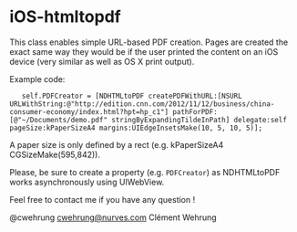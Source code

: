 iOS-htmltopdf
=============

This class enables simple URL-based PDF creation. Pages are created the exact same way they would be if the user printed the content on an iOS device (very similar as well as OS X print output).

Example code:

`    self.PDFCreator = [NDHTMLtoPDF createPDFWithURL:[NSURL URLWithString:@"http://edition.cnn.com/2012/11/12/business/china-consumer-economy/index.html?hpt=hp_c1"]
                                         pathForPDF:[@"~/Documents/demo.pdf" stringByExpandingTildeInPath]
                                           delegate:self
                                           pageSize:kPaperSizeA4
                                            margins:UIEdgeInsetsMake(10, 5, 10, 5)];
`

A paper size is only defined by a rect (e.g. kPaperSizeA4 CGSizeMake(595,842)).

Please, be sure to create a property (e.g. `PDFCreator`) as NDHTMLtoPDF works asynchronously using UIWebView.

Feel free to contact me if you have any question !

@cwehrung
cwehrung@nurves.com
Clément Wehrung